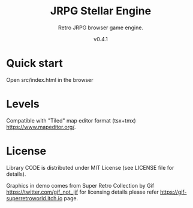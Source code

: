 <h1 align="center">
JRPG Stellar Engine
</h1>
<p align="center">
Retro JRPG browser game engine.
</p>
<p align="center">
v0.4.1
</p>

# Quick start
Open src/index.html in the browser

# Levels
Compatible with "Tiled" map editor format (tsx+tmx) https://www.mapeditor.org/.

# License
Library CODE is distributed under MIT License (see LICENSE file for details).

Graphics in demo comes from Super Retro Collection by Gif https://twitter.com/gif_not_jif for licensing details please refer https://gif-superretroworld.itch.io page.
